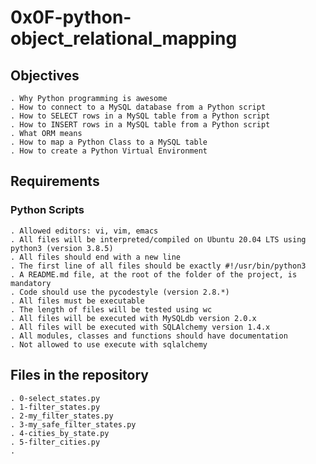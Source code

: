 # 0x0F-python-object_relational_mapping

## Objectives

	. Why Python programming is awesome
    . How to connect to a MySQL database from a Python script
    . How to SELECT rows in a MySQL table from a Python script
    . How to INSERT rows in a MySQL table from a Python script
    . What ORM means
    . How to map a Python Class to a MySQL table
    . How to create a Python Virtual Environment

## Requirements

### Python Scripts

	. Allowed editors: vi, vim, emacs
	. All files will be interpreted/compiled on Ubuntu 20.04 LTS using python3 (version 3.8.5)
	. All files should end with a new line
	. The first line of all files should be exactly #!/usr/bin/python3
	. A README.md file, at the root of the folder of the project, is mandatory
	. Code should use the pycodestyle (version 2.8.*)
	. All files must be executable
	. The length of files will be tested using wc
    . All files will be executed with MySQLdb version 2.0.x
    . All files will be executed with SQLAlchemy version 1.4.x
    . All modules, classes and functions should have documentation
    . Not allowed to use execute with sqlalchemy


## Files in the repository

	. 0-select_states.py
    . 1-filter_states.py
    . 2-my_filter_states.py
    . 3-my_safe_filter_states.py
    . 4-cities_by_state.py
    . 5-filter_cities.py
    . 
